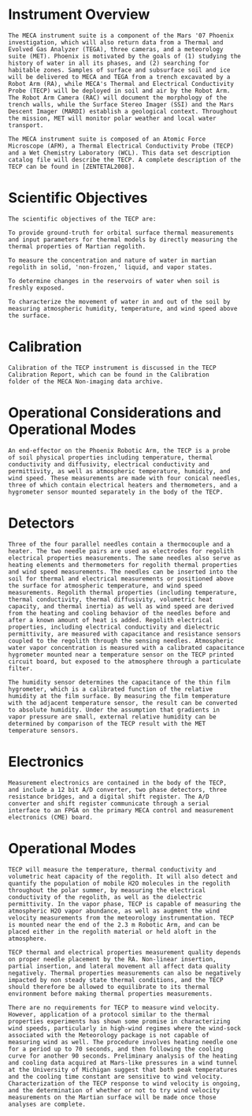 
 
 
  Instrument Overview
  ===================
 
    The MECA instrument suite is a component of the Mars '07 Phoenix
    investigation, which will also return data from a Thermal and
    Evolved Gas Analyzer (TEGA), three cameras, and a meteorology
    suite (MET). Phoenix is motivated by the goals of (1) studying the
    history of water in all its phases, and (2) searching for
    habitable zones. Samples of surface and subsurface soil and ice
    will be delivered to MECA and TEGA from a trench excavated by a
    Robot Arm (RA), while MECA's Thermal and Electrical Conductivity
    Probe (TECP) will be deployed in soil and air by the Robot Arm.
    The Robot Arm Camera (RAC) will document the morphology of the
    trench walls, while the Surface Stereo Imager (SSI) and the Mars
    Descent Imager (MARDI) establish a geological context. Throughout
    the mission, MET will monitor polar weather and local water
    transport.
 
    The MECA instrument suite is composed of an Atomic Force
    Microscope (AFM), a Thermal Electrical Conductivity Probe (TECP)
    and a Wet Chemistry Laboratory (WCL). This data set description
    catalog file will describe the TECP. A complete description of the
    TECP can be found in [ZENTETAL2008].
 
 
 
  Scientific Objectives
  =====================
    The scientific objectives of the TECP are:
 
    To provide ground-truth for orbital surface thermal measurements
    and input parameters for thermal models by directly measuring the
    thermal properties of Martian regolith.
 
    To measure the concentration and nature of water in martian
    regolith in solid, 'non-frozen,' liquid, and vapor states.
 
    To determine changes in the reservoirs of water when soil is
    freshly exposed.
 
    To characterize the movement of water in and out of the soil by
    measuring atmospheric humidity, temperature, and wind speed above
    the surface.
 
  Calibration
  ===========
    Calibration of the TECP instrument is discussed in the TECP
    Calibration Report, which can be found in the Calibration
    folder of the MECA Non-imaging data archive.
 
 
  Operational Considerations and Operational Modes
  ================================================
    An end-effector on the Phoenix Robotic Arm, the TECP is a probe
    of soil physical properties including temperature, thermal
    conductivity and diffusivity, electrical conductivity and
    permittivity, as well as atmospheric temperature, humidity, and
    wind speed. These measurements are made with four conical needles,
    three of which contain electrical heaters and thermometers, and a
    hygrometer sensor mounted separately in the body of the TECP.
 
  Detectors
  =========
    Three of the four parallel needles contain a thermocouple and a
    heater. The two needle pairs are used as electrodes for regolith
    electrical properties measurements. The same needles also serve as
    heating elements and thermometers for regolith thermal properties
    and wind speed measurements. The needles can be inserted into the
    soil for thermal and electrical measurements or positioned above
    the surface for atmospheric temperature, and wind speed
    measurements. Regolith thermal properties (including temperature,
    thermal conductivity, thermal diffusivity, volumetric heat
    capacity, and thermal inertia) as well as wind speed are derived
    from the heating and cooling behavior of the needles before and
    after a known amount of heat is added. Regolith electrical
    properties, including electrical conductivity and dielectric
    permittivity, are measured with capacitance and resistance sensors
    coupled to the regolith through the sensing needles. Atmospheric
    water vapor concentration is measured with a calibrated capacitance
    hygrometer mounted near a temperature sensor on the TECP printed
    circuit board, but exposed to the atmosphere through a particulate
    filter.
 
    The humidity sensor determines the capacitance of the thin film
    hygrometer, which is a calibrated function of the relative
    humidity at the film surface. By measuring the film temperature
    with the adjacent temperature sensor, the result can be converted
    to absolute humidity. Under the assumption that gradients in
    vapor pressure are small, external relative humidity can be
    determined by comparison of the TECP result with the MET
    temperature sensors.
 
  Electronics
  ===========
    Measurement electronics are contained in the body of the TECP,
    and include a 12 bit A/D converter, two phase detectors, three
    resistance bridges, and a digital shift register. The A/D
    converter and shift register communicate through a serial
    interface to an FPGA on the primary MECA control and measurement
    electronics (CME) board.
 
  Operational Modes
  =================
    TECP will measure the temperature, thermal conductivity and
    volumetric heat capacity of the regolith. It will also detect and
    quantify the population of mobile H2O molecules in the regolith
    throughout the polar summer, by measuring the electrical
    conductivity of the regolith, as well as the dielectric
    permittivity. In the vapor phase, TECP is capable of measuring the
    atmospheric H2O vapor abundance, as well as augment the wind
    velocity measurements from the meteorology instrumentation. TECP
    is mounted near the end of the 2.3 m Robotic Arm, and can be
    placed either in the regolith material or held aloft in the
    atmosphere.
 
    TECP thermal and electrical properties measurement quality depends
    on proper needle placement by the RA. Non-linear insertion,
    partial insertion, and lateral movement all affect data quality
    negatively. Thermal properties measurements can also be negatively
    impacted by non steady state thermal conditions, and the TECP
    should therefore be allowed to equilibrate to its thermal
    environment before making thermal properties measurements.
 
    There are no requirements for TECP to measure wind velocity.
    However, application of a protocol similar to the thermal
    properties experiments has shown some promise in characterizing
    wind speeds, particularly in high-wind regimes where the wind-sock
    associated with the Meteorology package is not capable of
    measuring wind as well. The procedure involves heating needle one
    for a period up to 70 seconds, and then following the cooling
    curve for another 90 seconds. Preliminary analysis of the heating
    and cooling data acquired at Mars-like pressures in a wind tunnel
    at the University of Michigan suggest that both peak temperatures
    and the cooling time constant are sensitive to wind velocity.
    Characterization of the TECP response to wind velocity is ongoing,
    and the determination of whether or not to try wind velocity
    measurements on the Martian surface will be made once those
    analyses are complete.

        